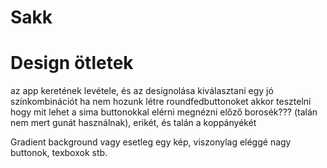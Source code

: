 # Sakk


# Design ötletek

az app keretének levétele, és az designolása
kiválasztani egy jó színkombinációt
ha nem hozunk létre roundfedbuttonoket akkor tesztelni hogy mit lehet a sima buttonokkal elérni
megnézni előző borosék??? (talán nem mert gunát használnak), erikét, és talán a koppányékét

Gradient background vagy esetleg egy kép, viszonylag eléggé nagy buttonok, texboxok stb.
